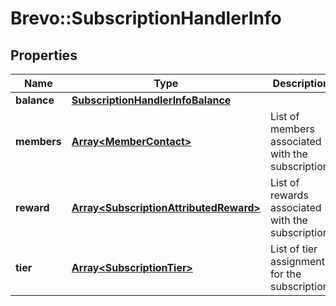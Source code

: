 # Brevo::SubscriptionHandlerInfo

## Properties
Name | Type | Description | Notes
------------ | ------------- | ------------- | -------------
**balance** | [**SubscriptionHandlerInfoBalance**](SubscriptionHandlerInfoBalance.md) |  | [optional] 
**members** | [**Array&lt;MemberContact&gt;**](MemberContact.md) | List of members associated with the subscription. | [optional] 
**reward** | [**Array&lt;SubscriptionAttributedReward&gt;**](SubscriptionAttributedReward.md) | List of rewards associated with the subscription. | [optional] 
**tier** | [**Array&lt;SubscriptionTier&gt;**](SubscriptionTier.md) | List of tier assignments for the subscription. | [optional] 


